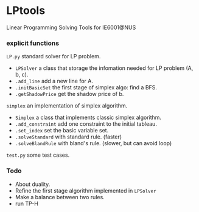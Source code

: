# LPtools
Linear Programming Solving Tools for IE6001@NUS

### explicit functions

`LP.py`  standard solver for LP problem.
* `LPSolver` a class that storage the infomation needed for LP problem (A, b, c).
* `.add_line` add a new line for A.
* `.initBasicSet` the first stage of simplex algo: find a BFS.
* `.getShadowPrice` get the shadow price of b.

`simplex` an implementation of simplex algorithm.
* `Simplex` a class that implements classic simplex algorithm.
* `.add_constraint` add one constraint to the initial tableau.
* `.set_index`  set the basic variable set.
* `.solveStandard` with standard rule. (faster)
* `.solveBlandRule` with bland's rule. (slower, but can avoid loop)

`test.py` some test cases.

### Todo
* About duality.
* Refine the first stage algorithm implemented in `LPSolver`
* Make a balance between two rules.
* run TP-H